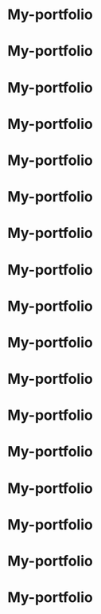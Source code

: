 # My-portfolio
# My-portfolio
# My-portfolio
# My-portfolio
# My-portfolio
# My-portfolio
# My-portfolio
# My-portfolio
# My-portfolio
# My-portfolio
# My-portfolio
# My-portfolio
# My-portfolio
# My-portfolio
# My-portfolio
# My-portfolio
# My-portfolio
